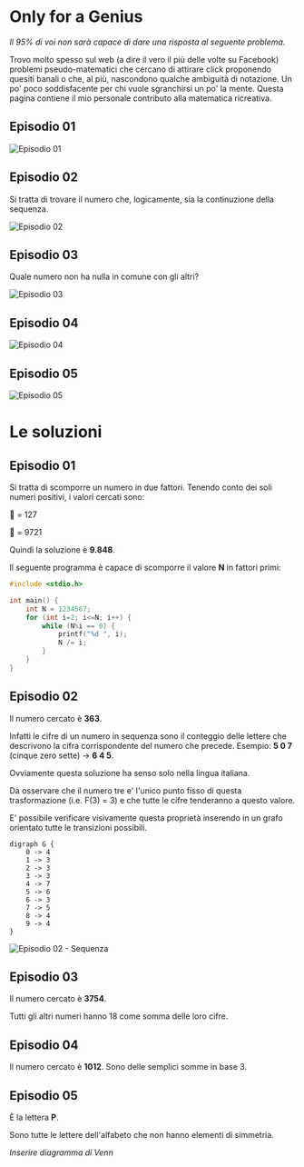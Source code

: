 # Only for a Genius

*Il 95% di voi non sarà capace di dare una risposta al seguente problema.*

Trovo molto spesso sul web (a dire il vero il più delle volte su Facebook) problemi pseudo-matematici che cercano di attirare click proponendo quesiti banali o che, al più, nascondono qualche ambiguità di notazione. Un po' poco soddisfacente per chi vuole sgranchirsi un po' la mente.
Questa pagina contiene il mio personale contributo alla matematica ricreativa. 


## Episodio 01

![Episodio 01](only4genius-ep01.png)


## Episodio 02

Si tratta di trovare il numero che, logicamente, sia la continuzione della sequenza.

![Episodio 02](only4genius-ep02.png)


## Episodio 03

Quale numero non ha nulla in comune con gli altri?

![Episodio 03](only4genius-ep03.png)


## Episodio 04

![Episodio 04](only4genius-ep04.png)


## Episodio 05

![Episodio 05](only4genius-ep05.png)


# Le soluzioni

## Episodio 01

Si tratta di scomporre un numero in due fattori.
Tenendo conto dei soli numeri positivi, i valori cercati sono:

:pear: = 127

:apple: = 9721

Quindi la soluzione è **9.848**.

Il seguente programma è capace di scomporre il valore **N** in fattori primi:

```c++
#include <stdio.h>

int main() {
    int N = 1234567;
    for (int i=2; i<=N; i++) {
        while (N%i == 0) {
            printf("%d ", i);
            N /= i;
        }
    }
}
```


## Episodio 02

Il numero cercato è **363**.

Infatti le cifre di un numero in sequenza sono il conteggio delle lettere che descrivono la cifra corrispondente del numero che precede.
Esempio: **5 0 7** (cinque zero sette) -> **6 4 5**.

Ovviamente questa soluzione ha senso solo nella lingua italiana.

Da osservare che il numero tre e' l'unico punto fisso di questa trasformazione (i.e. F(3) = 3) e che tutte le cifre tenderanno a questo valore.

E' possibile verificare visivamente questa proprietà inserendo in un grafo orientato tutte le transizioni possibili.

```
digraph G {
    0 -> 4
    1 -> 3
    2 -> 3
    3 -> 3
    4 -> 7
    5 -> 6
    6 -> 3
    7 -> 5
    8 -> 4
    9 -> 4
}
```

![Episodio 02 - Sequenza](resources/only4genius-ep02-sequence.png)


## Episodio 03

Il numero cercato è **3754**.

Tutti gli altri numeri hanno 18 come somma delle loro cifre.


## Episodio 04

Il numero cercato è **1012**.
Sono delle semplici somme in base 3.


## Episodio 05

È la lettera **P**. 

Sono tutte le lettere dell'alfabeto che non hanno elementi di simmetria.

*Inserire diagramma di Venn*


